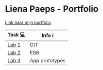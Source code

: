 # Liena Paeps - Portfolio 

[Link naar mijn portfolio](https://github.com/lienapaeps/DEV5-myportfolio)

| Task 💻    | Info ℹ         |
| ---------| ------------- |
| [Lab 1](https://github.com/lienapaeps/dev5-lab1) | GIT |
| [Lab 2](https://github.com/lienapaeps/DEV5-myportfolio/tree/main/dev5-lab2) | ES6 |
| [Lab 3](https://github.com/lienapaeps/DEV5-myportfolio/tree/main/dev5-lab3) | App prototypes |